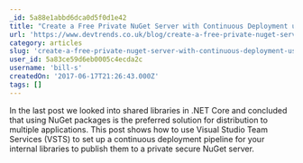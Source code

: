 ```yaml
---
_id: 5a88e1abbd6dca0d5f0d1e42
title: "Create a Free Private NuGet Server with Continuous Deployment using VSTS"
url: 'https://www.devtrends.co.uk/blog/create-a-free-private-nuget-server-with-continuous-deployment-using-vsts'
category: articles
slug: 'create-a-free-private-nuget-server-with-continuous-deployment-using-vsts'
user_id: 5a83ce59d6eb0005c4ecda2c
username: 'bill-s'
createdOn: '2017-06-17T21:26:43.000Z'
tags: []
---
```


In the last post we looked into shared libraries in .NET Core and concluded that using NuGet packages is the preferred solution for distribution to multiple applications. This post shows how to use Visual Studio Team Services (VSTS) to set up a continuous deployment pipeline for your internal libraries to publish them to a private secure NuGet server.
